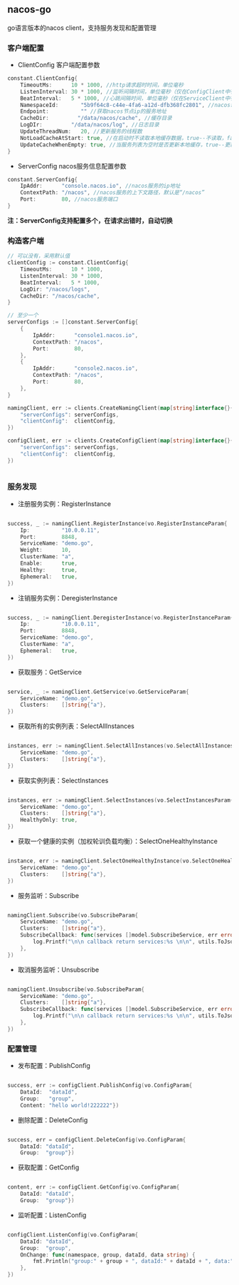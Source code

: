 ## nacos-go
go语言版本的nacos client，支持服务发现和配置管理

### 客户端配置

* ClientConfig 客户端配置参数 
 
```go
constant.ClientConfig{
    TimeoutMs:      10 * 1000, //http请求超时时间，单位毫秒
    ListenInterval: 30 * 1000, //监听间隔时间，单位毫秒（仅在ConfigClient中有效）
    BeatInterval:   5 * 1000, //心跳间隔时间，单位毫秒（仅在ServiceClient中有效）
    NamespaceId:       "5b9f64c8-c44e-4fa6-a12d-dfb368fc2801", //nacos命名空间id,选填
    Endpoint:          "" //获取nacos节点ip的服务地址
    CacheDir:         "/data/nacos/cache", //缓存目录
    LogDIr:         "/data/nacos/log", //日志目录
    UpdateThreadNum:   20, //更新服务的线程数
    NotLoadCacheAtStart: true, //在启动时不读取本地缓存数据，true--不读取，false--读取
    UpdateCacheWhenEmpty: true, //当服务列表为空时是否更新本地缓存，true--更新,false--不更新
}
```


* ServerConfig nacos服务信息配置参数

```go
constant.ServerConfig{
    IpAddr:      "console.nacos.io", //nacos服务的ip地址 
    ContextPath: "/nacos", //nacos服务的上下文路径，默认是“/nacos” 
    Port:        80, //nacos服务端口
}
```

<b>注：ServerConfig支持配置多个，在请求出错时，自动切换</b>

### 构造客户端

```go
// 可以没有，采用默认值
clientConfig := constant.ClientConfig{
    TimeoutMs:      10 * 1000,
    ListenInterval: 30 * 1000,
    BeatInterval:   5 * 1000,
    LogDir: "/nacos/logs",
    CacheDir: "/nacos/cache",
} 

// 至少一个
serverConfigs := []constant.ServerConfig{
    {
        IpAddr:      "console1.nacos.io",
        ContextPath: "/nacos",
        Port:        80,
    },
    {
    	IpAddr:      "console2.nacos.io",
    	ContextPath: "/nacos",
    	Port:        80,
    },
}

namingClient, err := clients.CreateNamingClient(map[string]interface{}{
	"serverConfigs": serverConfigs,
	"clientConfig":  clientConfig,
})

configClient, err := clients.CreateConfigClient(map[string]interface{}{
	"serverConfigs": serverConfigs,
	"clientConfig":  clientConfig,
})
    
```


### 服务发现
    
* 注册服务实例：RegisterInstance

```go

success, _ := namingClient.RegisterInstance(vo.RegisterInstanceParam{
    Ip:          "10.0.0.11",
    Port:        8848,
    ServiceName: "demo.go",
    Weight:      10,
    ClusterName: "a",
    Enable:      true,
    Healthy:     true,
    Ephemeral:   true,
})

```
  
* 注销服务实例：DeregisterInstance

```go

success, _ := namingClient.DeregisterInstance(vo.RegisterInstanceParam{
    Ip:          "10.0.0.11",
    Port:        8848,
    ServiceName: "demo.go",
    ClusterName: "a",
    Ephemeral:   true,
})

```
  
* 获取服务：GetService

```go

service, _ := namingClient.GetService(vo.GetServiceParam{
    ServiceName: "demo.go",
    Clusters:    []string{"a"},
})

```

* 获取所有的实例列表：SelectAllInstances

```go

instances, err := namingClient.SelectAllInstances(vo.SelectAllInstancesParam{
    ServiceName: "demo.go",
    Clusters:    []string{"a"},
})

```
 
* 获取实例列表：SelectInstances

```go

instances, err := namingClient.SelectInstances(vo.SelectInstancesParam{
    ServiceName: "demo.go",
    Clusters:    []string{"a"},
    HealthyOnly: true,
})

```

* 获取一个健康的实例（加权轮训负载均衡）：SelectOneHealthyInstance

```go

instance, err := namingClient.SelectOneHealthyInstance(vo.SelectOneHealthInstanceParam{
    ServiceName: "demo.go",
    Clusters:    []string{"a"},
})

```

* 服务监听：Subscribe

```go

namingClient.Subscribe(vo.SubscribeParam{
    ServiceName: "demo.go",
    Clusters:    []string{"a"},
    SubscribeCallback: func(services []model.SubscribeService, err error) {
        log.Printf("\n\n callback return services:%s \n\n", utils.ToJsonString(services))
    },
})

```

* 取消服务监听：Unsubscribe

```go

namingClient.Unsubscribe(vo.SubscribeParam{
    ServiceName: "demo.go",
    Clusters:    []string{"a"},
    SubscribeCallback: func(services []model.SubscribeService, err error) {
        log.Printf("\n\n callback return services:%s \n\n", utils.ToJsonString(services))
    },
})

```

### 配置管理

* 发布配置：PublishConfig

```go

success, err := configClient.PublishConfig(vo.ConfigParam{
    DataId:  "dataId",
    Group:   "group",
    Content: "hello world!222222"})

```

* 删除配置：DeleteConfig

```go

success, err = configClient.DeleteConfig(vo.ConfigParam{
    DataId: "dataId",
    Group:  "group"})

```

* 获取配置：GetConfig

```go

content, err := configClient.GetConfig(vo.ConfigParam{
    DataId: "dataId",
    Group:  "group"})

```

* 监听配置：ListenConfig

```go

configClient.ListenConfig(vo.ConfigParam{
    DataId: "dataId",
    Group:  "group",
    OnChange: func(namespace, group, dataId, data string) {
        fmt.Println("group:" + group + ", dataId:" + dataId + ", data:" + data)
	},
})

```
